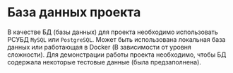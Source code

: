# База данных проекта

В качестве БД (базы данных) для проекта необходимо использовать РСУБД `MySQL` или
`PostgreSQL`. Может быть использована локальная база данных или работающая в Docker
(В зависимости от уровня сложности).
Для демонстрации работы проекта необходимо, чтобы БД содержала некоторые тестовые
данные (была предзаполнена).